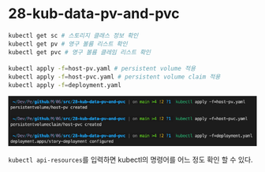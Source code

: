 # 28-kub-data-pv-and-pvc

``` bash
kubectl get sc # 스토리지 클래스 정보 확인
kubectl get pv # 영구 볼륨 리스트 확인
kubectl get pvc # 영구 볼륨 클레임 리스트 확인

kubectl apply -f=host-pv.yaml # persistent volume 적용
kubectl apply -f=host-pvc.yaml # persistent volume claim 적용
kubectl apply -f=deployment.yaml
```

![image](./images/28-image01.png)

`kubectl api-resources`를 입력하면 kubectl의 명령어를 어느 정도 확인 할 수 있다.
